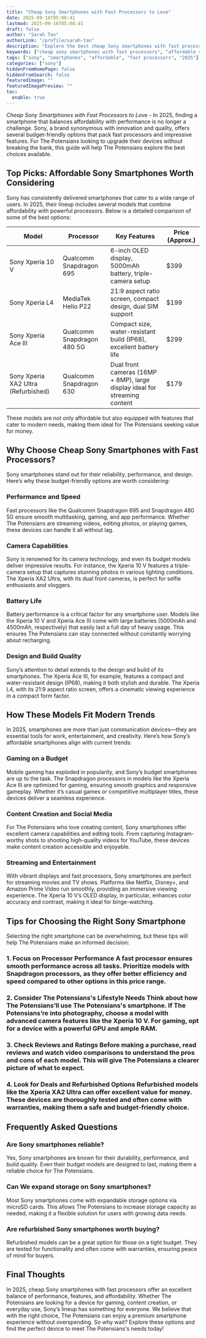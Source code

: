 ```yaml
---
title: "Cheap Sony Smartphones with Fast Processors to Love"
date: 2025-09-16T05:08:41
lastmod: 2025-09-16T05:08:41
draft: false
author: "Sarah Tan"
authorLink: "/profile/sarah-tan"
description: "Explore the best cheap Sony smartphones with fast processors in 2025. Find models that balance affordability and performance for everyday use!"
keywords: ["cheap sony smartphones with fast processors", "affordable sony smartphones 2025", "sony smartphones with fast processors guide"]
tags: ["sony", "smartphones", "affordable", "fast processors", "2025"]
categories: ["sony"]
hiddenFromHomePage: false
hiddenFromSearch: false
featuredImage: ""
featuredImagePreview: ""
toc:
  enable: true
---
```



*Cheap Sony Smartphones with Fast Processors to Love* - In 2025, finding a smartphone that balances affordability with performance is no longer a challenge. Sony, a brand synonymous with innovation and quality, offers several budget-friendly options that pack fast processors and impressive features. For The Potensians looking to upgrade their devices without breaking the bank, this guide will help The Potensians explore the best choices available.

## Top Picks: Affordable Sony Smartphones Worth Considering

Sony has consistently delivered smartphones that cater to a wide range of users. ​In 2025, their lineup includes several models that combine affordability with powerful processors. Below is a detailed comparison of some of the best options:

<div class="table-responsive">
<table class="html-table">
<thead>
<tr>
<th>Model</th>
<th>Processor</th>
<th>Key Features</th>
<th>Price (Approx.)</th>
</tr>
</thead>
<tbody>
<tr>
<td>Sony Xperia 10 V</td>
<td>Qualcomm Snapdragon 695</td>
<td>6-inch OLED display, 5000mAh battery, triple-camera setup</td>
<td>$399</td>
</tr>
<tr>
<td>Sony Xperia L4</td>
<td>MediaTek Helio P22</td>
<td>21:9 aspect ratio screen, compact design, dual SIM support</td>
<td>$199</td>
</tr>
<tr>
<td>Sony Xperia Ace III</td>
<td>Qualcomm Snapdragon 480 5G</td>
<td>Compact size, water-resistant build (IP68), excellent battery life</td>
<td>$299</td>
</tr>
<tr>
<td>Sony Xperia XA2 Ultra (Refurbished)</td>
<td>Qualcomm Snapdragon 630</td>
<td>Dual front cameras (16MP + 8MP), large display ideal for streaming content</td>
<td>$179</td>
</tr>
</tbody>
</table>
</div>

These models are not only affordable but also equipped with features that cater to modern needs, making them ideal for The Potensians seeking value for money.

## Why Choose Cheap Sony Smartphones with Fast Processors?

Sony smartphones stand out for their reliability, performance, and design. Here’s why these budget-friendly options are worth considering:

### Performance and Speed

Fast processors like the Qualcomm Snapdragon 695 and Snapdragon 480 5G ensure smooth multitasking, gaming, and app performance. Whether The Potensians are streaming videos, editing photos, or playing games, these devices can handle it all without lag.

### Camera Capabilities

Sony is renowned for its camera technology, and even its budget models deliver impressive results. For instance, the Xperia 10 V features a triple-camera setup that captures stunning photos in various lighting conditions. The Xperia XA2 Ultra, with its dual front cameras, is perfect for selfie enthusiasts and vloggers.

### Battery Life

Battery performance is a critical factor for any smartphone user. Models like the Xperia 10 V and Xperia Ace III come with large batteries (5000mAh and 4500mAh, respectively) that easily last a full day of heavy usage. This ensures The Potensians can stay connected without constantly worrying about recharging.

### Design and Build Quality

Sony’s attention to detail extends to the design and build of its smartphones. The Xperia Ace III, for example, features a compact and water-resistant design (IP68), making it both stylish and durable. The Xperia L4, with its 21:9 aspect ratio screen, offers a cinematic viewing experience in a compact form factor.

## How These Models Fit Modern Trends

In 2025, smartphones are more than just communication devices—they are essential tools for work, entertainment, and creativity. Here’s how Sony’s affordable smartphones align with current trends:

### Gaming on a Budget

Mobile gaming has exploded in popularity, and Sony’s budget smartphones are up to the task. The Snapdragon processors in models like the Xperia Ace III are optimized for gaming, ensuring smooth graphics and responsive gameplay. Whether it’s casual games or competitive multiplayer titles, these devices deliver a seamless experience.

### Content Creation and Social Media

For The Potensians who love creating content, Sony smartphones offer excellent camera capabilities and editing tools. From capturing Instagram-worthy shots to shooting high-quality videos for YouTube, these devices make content creation accessible and enjoyable.

### Streaming and Entertainment

With vibrant displays and fast processors, Sony smartphones are perfect for streaming movies and TV shows. Platforms like Netflix, Disney+, and Amazon Prime Video run smoothly, providing an immersive viewing experience. The Xperia 10 V’s OLED display, in particular, enhances color accuracy and contrast, making it ideal for binge-watching.

## Tips for Choosing the Right Sony Smartphone

Selecting the right smartphone can be overwhelming, but these tips will help The Potensians make an informed decision:

### 1. Focus on Processor Performance A fast processor ensures smooth performance across all tasks. Prioritize models with Snapdr​agon processors, as they offer better efficiency and speed compared to other options in this price range.

### 2. Consider The Potensians's Lifestyle Needs Think about how The Potensians’ll use The Potensians's smartphone. If The Potensians’re into photography, choose a model with advanced camera features like the Xperia 10 V. For gaming, opt for a device with a powerful GPU and ample RAM.

### 3. Check Reviews and Ratings Before making a purchase, read reviews and watch video comparisons to understand the pr​os and cons of each model. This will give The Potensians a clearer picture of what to expect.

### 4. Look for Deals and Refurbished Options Refurbished models like the Xperia XA2 Ultra can offer excellent value for money. These devices are thoroughly tested and often come with warranties, making them a safe and budget-friendly choice.

## Frequently Asked Questions

### Are Sony smartphones reliable?

Yes, Sony smartphones are known for their durability, performance, and build quality. Even their budget models are designed to last, making them a reliable choice for The Potensians.

### Can We expand storage on Sony smartphones?

Most Sony smartphones come with expandable storage options via microSD cards. This allows The Potensians to increase storage capacity as needed, making it a flexible solution for users with growing data needs.

### Are refurbished Sony smartphones worth buying?

Refurbished models can ​be a great option for those on a ti​ght budget. They are tested for functionality and often come with warranties, ensuring peace of mind for buyers.

## Final Thoughts

In 2025, cheap Sony smartphones with fast processors offer an excellent balance of performance, features, and affordability. Whether The Potensians are looking for a device for gaming, content creation, or everyday use, Sony’s lineup has something for everyone. We believe that with the right choice, The Potensians can enjoy a premium smartphone experience without overspending. So why wait? Explore these options and find the perfect device to meet The Potensians's needs today!